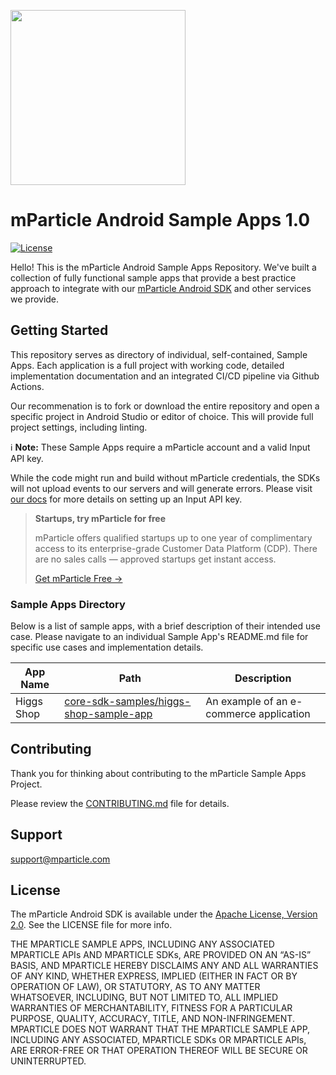 <img src="https://static.mparticle.com/sdk/mp_logo_black.svg" width="280"><br>

# mParticle Android Sample Apps 1.0

[![License](https://img.shields.io/badge/License-Apache_2.0-blue.svg)](https://opensource.org/licenses/Apache-2.0)

Hello! This is the mParticle Android Sample Apps Repository. We've built a collection of fully functional sample apps that provide a best practice approach to integrate with our [mParticle Android SDK](https://github.com/mparticle/mparticle-android-sdk) and other services we provide.

## Getting Started

This repository serves as directory of individual, self-contained, Sample Apps. Each application is a full project with working code, detailed implementation documentation and an integrated CI/CD pipeline via Github Actions.

Our recommenation is to fork or download the entire repository and open a specific project in Android Studio or editor of choice. This will provide full project settings, including linting.

:information_source: **Note:** These Sample Apps require a mParticle account and a valid Input API key.

While the code might run and build without mParticle credentials, the SDKs will not upload events to our servers and will generate errors. Please visit [our docs](https://docs.mparticle.com/guides/getting-started/create-an-input/#create-access-credentials) for more details on setting up an Input API key.

> **Startups, try mParticle for free**
>
> mParticle offers qualified startups up to one year of complimentary access to its enterprise-grade Customer Data Platform (CDP). There are no sales calls — approved startups get instant access.
>
> [Get mParticle Free &rarr;](https://www.mparticle.com/lpg/startup-accelerator/?utm_source=github_sample_apps)

### Sample Apps Directory

Below is a list of sample apps, with a brief description of their intended use case. Please navigate to an individual Sample App's README.md file for specific use cases and implementation details.

| App Name   | Path                                                                             | Description                                                            |
| ---------- | -------------------------------------------------------------------------------- | ---------------------------------------------------------------------- |
| Higgs Shop | [core-sdk-samples/higgs-shop-sample-app](core-sdk-samples/higgs-shop-sample-app) | An example of an e-commerce application |

## Contributing

Thank you for thinking about contributing to the mParticle Sample Apps Project.

Please review the [CONTRIBUTING.md](CONTRIBUTING.md) file for details.

## Support

<support@mparticle.com>

## License

The mParticle Android SDK is available under the [Apache License, Version 2.0](http://www.apache.org/licenses/LICENSE-2.0). See the LICENSE file for more info.

THE MPARTICLE SAMPLE APPS, INCLUDING ANY ASSOCIATED MPARTICLE APIs AND MPARTICLE SDKs, ARE PROVIDED ON AN “AS-IS” BASIS, AND MPARTICLE HEREBY DISCLAIMS ANY AND ALL WARRANTIES OF ANY KIND, WHETHER EXPRESS, IMPLIED (EITHER IN FACT OR BY OPERATION OF LAW), OR STATUTORY, AS TO ANY MATTER WHATSOEVER, INCLUDING, BUT NOT LIMITED TO, ALL IMPLIED WARRANTIES OF MERCHANTABILITY, FITNESS FOR A PARTICULAR PURPOSE, QUALITY, ACCURACY, TITLE, AND NON-INFRINGEMENT. MPARTICLE DOES NOT WARRANT THAT THE MPARTICLE SAMPLE APP, INCLUDING ANY ASSOCIATED, MPARTICLE SDKs OR MPARTICLE APIs, ARE ERROR-FREE OR THAT OPERATION THEREOF WILL BE SECURE OR UNINTERRUPTED.
